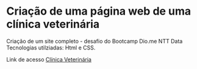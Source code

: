 # Criação de uma página web de uma clínica veterinária
Criação de um site completo - desafio do Bootcamp Dio.me NTT Data
Tecnologias utilziadas: Html e CSS.

Link de acesso [Clínica Veterinária](https://washmarvin.github.io/Desafio2-NTT-Data/)
